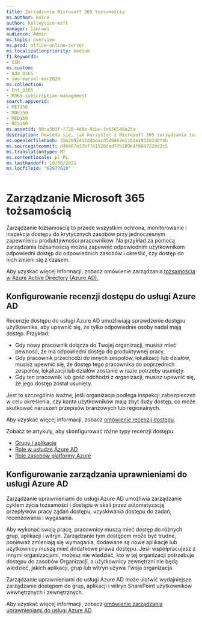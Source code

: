 ```yaml
---
title: Zarządzanie Microsoft 365 tożsamością
ms.author: kvice
author: kelleyvice-msft
manager: laurawi
audience: Admin
ms.topic: overview
ms.prod: office-online-server
ms.localizationpriority: medium
f1.keywords:
- CSH
ms.custom:
- Adm_O365
- seo-marvel-mar2020
ms.collection:
- Ent_O365
- M365-subscription-management
search.appverid:
- MET150
- MOE150
- MED150
- BCS160
ms.assetid: 98ca5b3f-f720-4d8e-91be-fe656548a25a
description: Dowiedz się, jak korzystać z Microsoft 365 zarządzania tożsamościami.
ms.openlocfilehash: 35b2092412ddbeacd5d6962e110de1931b2d0f4b
ms.sourcegitcommit: d4b867e37bf741528ded7fb289e4f6847228d2c5
ms.translationtype: MT
ms.contentlocale: pl-PL
ms.lasthandoff: 10/06/2021
ms.locfileid: "62977610"
---
```

# <a name="manage-microsoft-365-identity-governance"></a>Zarządzanie Microsoft 365 tożsamością

Zarządzanie tożsamością to przede wszystkim ochrona, monitorowanie i inspekcja dostępu do krytycznych zasobów przy jednoczesnym zapewnieniu produktywności pracowników. Na przykład za pomocą zarządzania tożsamością można zapewnić odpowiednim użytkownikom odpowiedni dostęp do odpowiednich zasobów i określić, czy dostęp do nich zmieni się z czasem.

Aby uzyskać więcej informacji, zobacz omówienie zarządzania [tożsamością w Azure Active Directory (Azure AD).](/azure/active-directory/governance/identity-governance-overview)

## <a name="set-up-azure-ad-access-reviews"></a>Konfigurowanie recenzji dostępu do usługi Azure AD

Recenzje dostępu do usługi Azure AD umożliwiają sprawdzenie dostępu użytkownika, aby upewnić się, że tylko odpowiednie osoby nadal mają dostęp. Przykład:

- Gdy nowy pracownik dołącza do Twojej organizacji, musisz mieć pewność, że ma odpowiedni dostęp do produktywnej pracy.
- Gdy pracownik przechodzi do innych zespołów, lokalizacji lub działów, musisz upewnić się, że dostęp tego pracownika do poprzednich zespołów, lokalizacji lub działów zostanie w razie potrzeby usunięty.
- Gdy ten pracownik lub gość odchodzi z organizacji, musisz upewnić się, że jego dostęp został usunięty.

Jest to szczególnie ważne, jeśli organizacja podlega inspekcji zabezpieczeń w celu określenia, czy konta użytkowników mają zbyt duży dostęp, co może skutkować naruszeń przepisów branżowych lub regionalnych.

Aby uzyskać więcej informacji, zobacz [omówienie recenzji dostępu](/azure/active-directory/governance/access-reviews-overview).

Zobacz te artykuły, aby skonfigurować różne typy recenzji dostępu:

- [Grupy i aplikacje](/azure/active-directory/governance/create-access-review)
- [Role w usłudze Azure AD](/azure/active-directory/privileged-identity-management/pim-how-to-start-security-review?toc=%2fazure%2factive-directory%2fgovernance%2ftoc.json)
- [Role zasobów platformy Azure](/azure/active-directory/privileged-identity-management/pim-resource-roles-start-access-review?toc=%2fazure%2factive-directory%2fgovernance%2ftoc.json)

## <a name="set-up-azure-ad-entitlement-management"></a>Konfigurowanie zarządzania uprawnieniami do usługi Azure AD

Zarządzanie uprawnieniami do usługi Azure AD umożliwia zarządzanie cyklem życia tożsamości i dostępu w skali przez automatyzację przepływów pracy żądań dostępu, uzyskiwania dostępu do zadań, recenzowania i wygasania.

Aby wykonać swoją pracę, pracownicy muszą mieć dostęp do różnych grup, aplikacji i witryn. Zarządzanie tym dostępem może być trudne, ponieważ zmieniają się wymagania, dodawane są nowe aplikacje lub użytkownicy muszą mieć dodatkowe prawa dostępu. Jeśli współpracujesz z innymi organizacjami, możesz nie wiedzieć, kto w tej organizacji potrzebuje dostępu do zasobów Organizacji, a użytkownicy zewnętrzni nie będą wiedzieć, jakich aplikacji, grup lub witryn używa Twoja organizacja.

Zarządzanie uprawnieniami do usługi Azure AD może ułatwić wydajniejsze zarządzanie dostępem do grup, aplikacji i witryn SharePoint użytkowników wewnętrznych i zewnętrznych.
 
Aby uzyskać więcej informacji, zobacz [omówienie zarządzania uprawnieniami do usługi Azure AD](/azure/active-directory/governance/entitlement-management-overview).